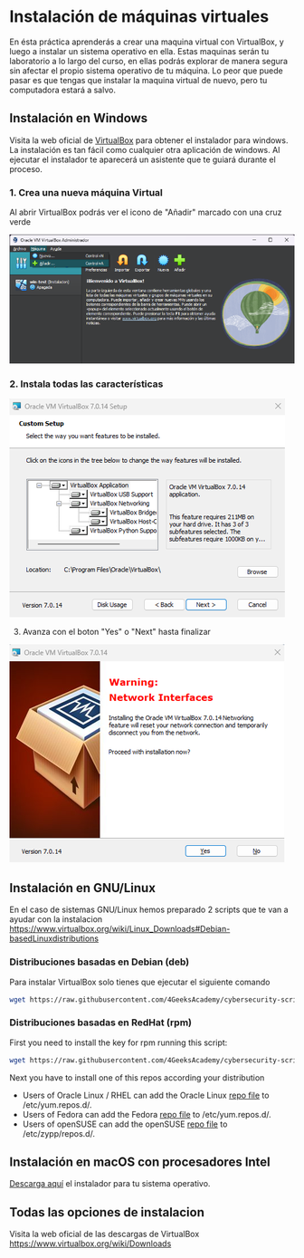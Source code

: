 # Instalación de máquinas virtuales

En ésta práctica aprenderás a crear una maquina virtual con VirtualBox, y luego a instalar un sistema operativo en ella. Estas maquinas serán tu laboratorio a lo largo del curso, en ellas podrás explorar de manera segura sin afectar el propio sistema operativo de tu máquina. Lo peor que puede pasar es que tengas que instalar la maquina virtual de nuevo, pero tu computadora estará a salvo.

## Instalación en Windows

Visita la web oficial de [VirtualBox](https://www.virtualbox.org/wiki/Downloads) para obtener el instalador para windows. La instalación es tan fácil como cualquier otra aplicación de windows. Al ejecutar el instalador te aparecerá un asistente que te guiará durante el proceso.

### 1. Crea una nueva máquina Virtual

Al abrir VirtualBox podrás ver el icono de "Añadir" marcado con una cruz verde

![Inicio de instalador](../../.learn/assets/createvm0.png)

### 2. Instala todas las características

![Inicio de instalador](../../.learn/assets/vbinstall2.png)

3. Avanza con el boton "Yes" o "Next" hasta finalizar

![Inicio de instalador](../../.learn/assets/vbinstall3.png)


## Instalación en GNU/Linux

En el caso de sistemas GNU/Linux hemos preparado 2 scripts que te van a ayudar con la instalacion 
https://www.virtualbox.org/wiki/Linux_Downloads#Debian-basedLinuxdistributions

### Distribuciones basadas en Debian (deb)

Para instalar VirtualBox solo tienes que ejecutar el siguiente comando

```bash
wget https://raw.githubusercontent.com/4GeeksAcademy/cybersecurity-scripts/main/installing-virtualbox-linux-debian/install-virtualbox.sh -O - | sudo sh
```

### Distribuciones basadas en RedHat (rpm)

First you need to install the key for rpm running this script:

```bash
wget https://raw.githubusercontent.com/4GeeksAcademy/cybersecurity-scripts/main/installing-virtualbox-linux-debian/install-virtualbox.sh -O - | sudo sh
```
Next you have to install one of this repos according your distribution

- Users of Oracle Linux / RHEL can add ​the Oracle Linux [repo file](https://download.virtualbox.org/virtualbox/rpm/el/virtualbox.repo) to /etc/yum.repos.d/.
- Users of Fedora can add ​the Fedora [repo file](https://download.virtualbox.org/virtualbox/rpm/fedora/virtualbox.repo) to /etc/yum.repos.d/.
- Users of openSUSE can add ​the openSUSE [repo file](https://download.virtualbox.org/virtualbox/rpm/opensuse/virtualbox.repo) to /etc/zypp/repos.d/.

## Instalación en macOS con procesadores Intel

[Descarga aquí](https://download.virtualbox.org/virtualbox/7.0.14/VirtualBox-7.0.14-161095-OSX.dmg) el instalador para tu sistema operativo.

## Todas las opciones de instalacion

Visita la web oficial de las descargas de VirtualBox
https://www.virtualbox.org/wiki/Downloads